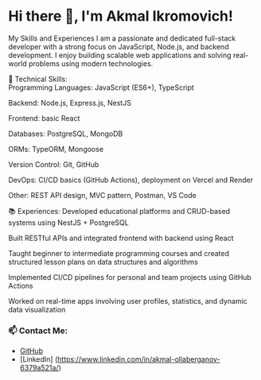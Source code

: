 # Hi there 👋, I'm Akmal Ikromovich!

My Skills and Experiences
I am a passionate and dedicated full-stack developer with a strong focus on JavaScript, Node.js, and backend development. I enjoy building scalable web applications and solving real-world problems using modern technologies.

🚀 Technical Skills:          
Programming Languages: JavaScript (ES6+), TypeScript

Backend: Node.js, Express.js, NestJS

Frontend: basic React

Databases: PostgreSQL, MongoDB

ORMs: TypeORM, Mongoose

Version Control: Git, GitHub

DevOps: CI/CD basics (GitHub Actions), deployment on Vercel and Render

Other: REST API design, MVC pattern, Postman, VS Code

📚 Experiences:
Developed educational platforms and CRUD-based systems using NestJS + PostgreSQL

Built RESTful APIs and integrated frontend with backend using React

Taught beginner to intermediate programming courses and created structured lesson plans on data structures and algorithms

Implemented CI/CD pipelines for personal and team projects using GitHub Actions

Worked on real-time apps involving user profiles, statistics, and dynamic data visualization


### 📫 Contact Me:
- [GitHub](https://github.com/AkmalOllaberganov)
- [LinkedIn] (https://www.linkedin.com/in/akmal-ollaberganov-6379a521a/)

